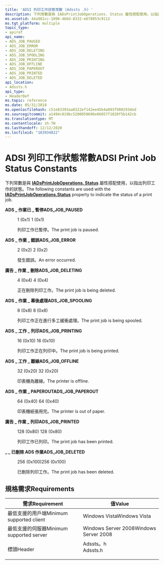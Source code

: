 ```yaml
---
title: 'ADSI 列印工作狀態常數 (Adssts .h) '
description: 下列常數是與 IADsPrintJobOperations. Status 屬性搭配使用，以指出列印工作的狀態。
ms.assetid: 44a981cc-1098-4b6d-8332-e678953c9112
ms.tgt_platform: multiple
topic_type:
- apiref
api_name:
- ADS_JOB_PAUSED
- ADS_JOB_ERROR
- ADS_JOB_DELETING
- ADS_JOB_SPOOLING
- ADS_JOB_PRINTING
- ADS_JOB_OFFLINE
- ADS_JOB_PAPEROUT
- ADS_JOB_PRINTED
- ADS_JOB_DELETED
api_location:
- Adssts.h
api_type:
- HeaderDef
ms.topic: reference
ms.date: 05/31/2018
ms.openlocfilehash: c51e83393aa0322ef142ee45b4a893f980293ded
ms.sourcegitcommit: a1494c819bc5200050696e66057f1020f5b142cb
ms.translationtype: MT
ms.contentlocale: zh-TW
ms.lasthandoff: 12/12/2020
ms.locfileid: "103934822"
---
```

# <a name="adsi-print-job-status-constants"></a><span data-ttu-id="b6e6d-103">ADSI 列印工作狀態常數</span><span class="sxs-lookup"><span data-stu-id="b6e6d-103">ADSI Print Job Status Constants</span></span>

<span data-ttu-id="b6e6d-104">下列常數是與 [**IADsPrintJobOperations. Status**](iadsprintjoboperations-property-methods.md) 屬性搭配使用，以指出列印工作的狀態。</span><span class="sxs-lookup"><span data-stu-id="b6e6d-104">The following constants are used with the [**IADsPrintJobOperations.Status**](iadsprintjoboperations-property-methods.md) property to indicate the status of a print job.</span></span>

<dl> <dt>

<span data-ttu-id="b6e6d-105"><span id="ADS_JOB_PAUSED"></span><span id="ads_job_paused"></span>**ADS \_ 作業已 \_ 暫停**</span><span class="sxs-lookup"><span data-stu-id="b6e6d-105"><span id="ADS_JOB_PAUSED"></span><span id="ads_job_paused"></span>**ADS\_JOB\_PAUSED**</span></span>
</dt> <dd> <dl> <dt>

<span data-ttu-id="b6e6d-106">1 (0x1) </span><span class="sxs-lookup"><span data-stu-id="b6e6d-106">1 (0x1)</span></span>
</dt> <dt>



<span data-ttu-id="b6e6d-107">列印工作已暫停。</span><span class="sxs-lookup"><span data-stu-id="b6e6d-107">The print job is paused.</span></span>


</dt> </dl> </dd> <dt>

<span data-ttu-id="b6e6d-108"><span id="ADS_JOB_ERROR"></span><span id="ads_job_error"></span>**ADS \_ 作業 \_ 錯誤**</span><span class="sxs-lookup"><span data-stu-id="b6e6d-108"><span id="ADS_JOB_ERROR"></span><span id="ads_job_error"></span>**ADS\_JOB\_ERROR**</span></span>
</dt> <dd> <dl> <dt>

<span data-ttu-id="b6e6d-109">2 (0x2) </span><span class="sxs-lookup"><span data-stu-id="b6e6d-109">2 (0x2)</span></span>
</dt> <dt>



<span data-ttu-id="b6e6d-110">發生錯誤。</span><span class="sxs-lookup"><span data-stu-id="b6e6d-110">An error occurred.</span></span>


</dt> </dl> </dd> <dt>

<span data-ttu-id="b6e6d-111"><span id="ADS_JOB_DELETING"></span><span id="ads_job_deleting"></span>**廣告 \_ 作業 \_ 刪除**</span><span class="sxs-lookup"><span data-stu-id="b6e6d-111"><span id="ADS_JOB_DELETING"></span><span id="ads_job_deleting"></span>**ADS\_JOB\_DELETING**</span></span>
</dt> <dd> <dl> <dt>

<span data-ttu-id="b6e6d-112">4 (0x4) </span><span class="sxs-lookup"><span data-stu-id="b6e6d-112">4 (0x4)</span></span>
</dt> <dt>



<span data-ttu-id="b6e6d-113">正在刪除列印工作。</span><span class="sxs-lookup"><span data-stu-id="b6e6d-113">The print job is being deleted.</span></span>


</dt> </dl> </dd> <dt>

<span data-ttu-id="b6e6d-114"><span id="ADS_JOB_SPOOLING"></span><span id="ads_job_spooling"></span>**ADS \_ 作業 \_ 幕後處理**</span><span class="sxs-lookup"><span data-stu-id="b6e6d-114"><span id="ADS_JOB_SPOOLING"></span><span id="ads_job_spooling"></span>**ADS\_JOB\_SPOOLING**</span></span>
</dt> <dd> <dl> <dt>

<span data-ttu-id="b6e6d-115">8 (0x8) </span><span class="sxs-lookup"><span data-stu-id="b6e6d-115">8 (0x8)</span></span>
</dt> <dt>



<span data-ttu-id="b6e6d-116">列印工作正在進行多工緩衝處理。</span><span class="sxs-lookup"><span data-stu-id="b6e6d-116">The print job is being spooled.</span></span>


</dt> </dl> </dd> <dt>

<span data-ttu-id="b6e6d-117"><span id="ADS_JOB_PRINTING"></span><span id="ads_job_printing"></span>**ADS \_ 工作 \_ 列印**</span><span class="sxs-lookup"><span data-stu-id="b6e6d-117"><span id="ADS_JOB_PRINTING"></span><span id="ads_job_printing"></span>**ADS\_JOB\_PRINTING**</span></span>
</dt> <dd> <dl> <dt>

<span data-ttu-id="b6e6d-118">16 (0x10) </span><span class="sxs-lookup"><span data-stu-id="b6e6d-118">16 (0x10)</span></span>
</dt> <dt>



<span data-ttu-id="b6e6d-119">列印工作正在列印中。</span><span class="sxs-lookup"><span data-stu-id="b6e6d-119">The print job is being printed.</span></span>


</dt> </dl> </dd> <dt>

<span data-ttu-id="b6e6d-120"><span id="ADS_JOB_OFFLINE"></span><span id="ads_job_offline"></span>**ADS \_ 工作 \_ 離線**</span><span class="sxs-lookup"><span data-stu-id="b6e6d-120"><span id="ADS_JOB_OFFLINE"></span><span id="ads_job_offline"></span>**ADS\_JOB\_OFFLINE**</span></span>
</dt> <dd> <dl> <dt>

<span data-ttu-id="b6e6d-121">32 (0x20) </span><span class="sxs-lookup"><span data-stu-id="b6e6d-121">32 (0x20)</span></span>
</dt> <dt>



<span data-ttu-id="b6e6d-122">印表機為離線。</span><span class="sxs-lookup"><span data-stu-id="b6e6d-122">The printer is offline.</span></span>


</dt> </dl> </dd> <dt>

<span data-ttu-id="b6e6d-123"><span id="ADS_JOB_PAPEROUT"></span><span id="ads_job_paperout"></span>**ADS \_ 作業 \_ PAPEROUT**</span><span class="sxs-lookup"><span data-stu-id="b6e6d-123"><span id="ADS_JOB_PAPEROUT"></span><span id="ads_job_paperout"></span>**ADS\_JOB\_PAPEROUT**</span></span>
</dt> <dd> <dl> <dt>

<span data-ttu-id="b6e6d-124">64 (0x40) </span><span class="sxs-lookup"><span data-stu-id="b6e6d-124">64 (0x40)</span></span>
</dt> <dt>



<span data-ttu-id="b6e6d-125">印表機紙張用完。</span><span class="sxs-lookup"><span data-stu-id="b6e6d-125">The printer is out of paper.</span></span>


</dt> </dl> </dd> <dt>

<span data-ttu-id="b6e6d-126"><span id="ADS_JOB_PRINTED"></span><span id="ads_job_printed"></span>**廣告 \_ 作業 \_ 列印**</span><span class="sxs-lookup"><span data-stu-id="b6e6d-126"><span id="ADS_JOB_PRINTED"></span><span id="ads_job_printed"></span>**ADS\_JOB\_PRINTED**</span></span>
</dt> <dd> <dl> <dt>

<span data-ttu-id="b6e6d-127">128 (0x80) </span><span class="sxs-lookup"><span data-stu-id="b6e6d-127">128 (0x80)</span></span>
</dt> <dt>



<span data-ttu-id="b6e6d-128">列印工作已列印。</span><span class="sxs-lookup"><span data-stu-id="b6e6d-128">The print job has been printed.</span></span>


</dt> </dl> </dd> <dt>

<span data-ttu-id="b6e6d-129"><span id="ADS_JOB_DELETED"></span><span id="ads_job_deleted"></span>**\_ \_ 已刪除 ADS 作業**</span><span class="sxs-lookup"><span data-stu-id="b6e6d-129"><span id="ADS_JOB_DELETED"></span><span id="ads_job_deleted"></span>**ADS\_JOB\_DELETED**</span></span>
</dt> <dd> <dl> <dt>

<span data-ttu-id="b6e6d-130">256 (0x100)</span><span class="sxs-lookup"><span data-stu-id="b6e6d-130">256 (0x100)</span></span>
</dt> <dt>



<span data-ttu-id="b6e6d-131">已刪除列印工作。</span><span class="sxs-lookup"><span data-stu-id="b6e6d-131">The print job has been deleted.</span></span>


</dt> </dl> </dd> </dl>

## <a name="requirements"></a><span data-ttu-id="b6e6d-132">規格需求</span><span class="sxs-lookup"><span data-stu-id="b6e6d-132">Requirements</span></span>



| <span data-ttu-id="b6e6d-133">需求</span><span class="sxs-lookup"><span data-stu-id="b6e6d-133">Requirement</span></span> | <span data-ttu-id="b6e6d-134">值</span><span class="sxs-lookup"><span data-stu-id="b6e6d-134">Value</span></span> |
|-------------------------------------|-------------------------------------------------------------------------------------|
| <span data-ttu-id="b6e6d-135">最低支援的用戶端</span><span class="sxs-lookup"><span data-stu-id="b6e6d-135">Minimum supported client</span></span><br/> | <span data-ttu-id="b6e6d-136">Windows Vista</span><span class="sxs-lookup"><span data-stu-id="b6e6d-136">Windows Vista</span></span><br/>                                                            |
| <span data-ttu-id="b6e6d-137">最低支援的伺服器</span><span class="sxs-lookup"><span data-stu-id="b6e6d-137">Minimum supported server</span></span><br/> | <span data-ttu-id="b6e6d-138">Windows Server 2008</span><span class="sxs-lookup"><span data-stu-id="b6e6d-138">Windows Server 2008</span></span><br/>                                                      |
| <span data-ttu-id="b6e6d-139">標頭</span><span class="sxs-lookup"><span data-stu-id="b6e6d-139">Header</span></span><br/>                   | <dl> <span data-ttu-id="b6e6d-140"><dt>Adssts。h</dt></span><span class="sxs-lookup"><span data-stu-id="b6e6d-140"><dt>Adssts.h</dt></span></span> </dl> |



 

 





